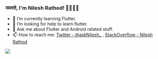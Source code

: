 ### नमस्ते, I'm Nilesh Rathod! 🙏🏻🤝🏻

- 🌱 I’m currently learning Flutter.
- 🤔 I’m looking for help to learn flutter.
- 💬 Ask me about Flutter and Android related stuff.
- 📫 How to reach me: [Twitter - @askNilesh_](https://twitter.com/askNilesh_) , [StackOverflow - Nilesh Rathod](https://stackoverflow.com/users/7666442/nilesh-rathod?tab=profile)


<img src="https://github-readme-stats.vercel.app/api?username=askNilesh&&show_icons=true&title_color=ffffff&icon_color=bb2acf&text_color=daf7dc&bg_color=191919">
